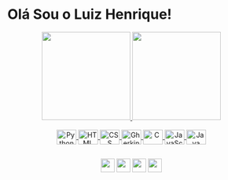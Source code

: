 # Olá Sou o Luiz Henrique!


<div align="center">
  <a href="https://github.com/LuizHenriqueVitorino">
  <img height="180em" src="https://github-readme-stats.vercel.app/api?username=LuizHenriqueVitorino&show_icons=true&theme=algolia&include_all_commits=true&count_private=true&locale=pt-br&custom_title=LUIZ+HENRIQUE"/>
  <img height="180em" src="https://github-readme-stats.vercel.app/api/top-langs/?username=LuizHenriqueVitorino&layout=compact&langs_count=7&theme=algolia&locale=pt-br"/>
</div>
  
<div align="center" style="display: inline_block"><br>
  <img align="center" alt="Python" height="30" width="40" src="https://cdn.jsdelivr.net/gh/devicons/devicon/icons/python/python-original.svg">
  <img align="center" alt="HTML" height="30" width="40" src="https://cdn.jsdelivr.net/gh/devicons/devicon/icons/html5/html5-original.svg">
  <img align="center" alt="CSS" height="30" width="40" src="https://cdn.jsdelivr.net/gh/devicons/devicon/icons/css3/css3-original.svg">
  <img align="center" alt="Gherkin" height="30" width="40" src="https://cdn.jsdelivr.net/gh/devicons/devicon/icons/cucumber/cucumber-plain.svg">
  <img align="center" alt="C" height="30" width="40" src="https://cdn.jsdelivr.net/gh/devicons/devicon/icons/c/c-original.svg">
  <img align="center" alt="JavaScript" height="30" width="40" src="https://cdn.jsdelivr.net/gh/devicons/devicon/icons/javascript/javascript-original.svg">
  <img align="center" alt="Java" height="30" width="40" src="https://cdn.jsdelivr.net/gh/devicons/devicon/icons/java/java-original.svg">
</div>
 
##
  
<div align="center"> 
  <a href="https://www.linkedin.com/in/luiz-henrique-da-silva-vitorino-00bb1257/" target="_blank"><img height="28" src="https://img.shields.io/badge/Luiz Henrique-0077B5?style=for-the-badge&logo=linkedin&logoColor=white" target="_blank"></a>
  <a href="mailto:dev.luiz.vitorino@gmail.com" target="_blank"><img height="28" src="https://img.shields.io/badge/-dev.luiz.vitorino-FF3333?style=for-the-badge&logo=gmail&logoColor=white" target="_blank"></a>
  <a href="https://github.com/LuizHenriqueVitorino/" target="_blank"><img height="28" src="https://img.shields.io/badge/LuizHenriqueVitorino-100000?style=for-the-badge&logo=github&logoColor=white" target="_blank"></a>
  <a href="https://www.instagram.com/luizhenriquevitorino/" target="_blank"><img height="28" src="https://img.shields.io/badge/@luizhenriquevitorino-E4405F?style=for-the-badge&logo=instagram&logoColor=white" target="_blank"></a>
</div>
<!--
**LuizHenriqueVitorino/LuizHenriqueVitorino** is a ✨ _special_ ✨ repository because its `README.md` (this file) appears on your GitHub profile.

Here are some ideas to get you started:

- 🔭 I’m currently working on ...
- 🌱 I’m currently learning ...
- 👯 I’m looking to collaborate on ...
- 🤔 I’m looking for help with ...
- 💬 Ask me about ...
- 📫 How to reach me: ...
- 😄 Pronouns: ...
- ⚡ Fun fact: ...
-->
